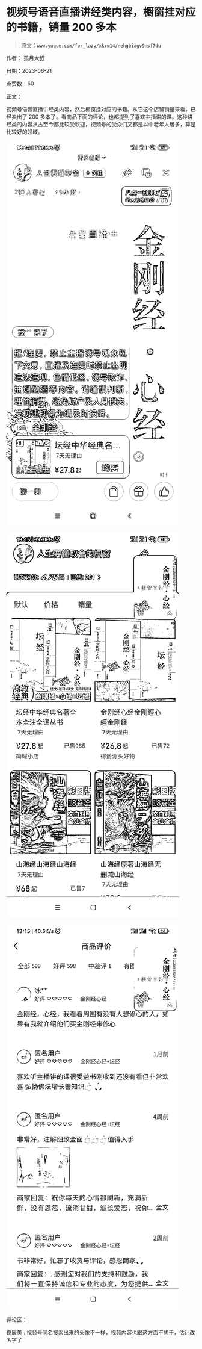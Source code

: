 # 视频号语音直播讲经类内容，橱窗挂对应的书籍，销量 200 多本

> 原文：[`www.yuque.com/for_lazy/xkrm14/nehgbiagv9nsf7du`](https://www.yuque.com/for_lazy/xkrm14/nehgbiagv9nsf7du)

作者： 孤月大叔

日期：2023-06-21

点赞数：60

正文：

视频号语音直播讲经类内容，然后橱窗挂对应的书籍。从它这个店铺销量来看，已经卖出了 200 多本了。看商品下面的评论，也都提到了喜欢主播讲的课。这种讲经类的内容从古至今都比较受欢迎，视频号的受众们又都是以中老年人居多，算是比较好的领域。

![](img/3daf1e1d523bba660109007e2df8fc65.png)

![](img/5e88bd3d25c9460880b852791c8c53cf.png)

![](img/d189493d87a6064415bd4023b5d409fd.png)

评论区：

良辰美 : 视频号同名搜索出来的头像不一样，视频内容也跟这方面不想干，估计改名字了

